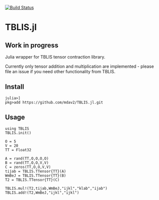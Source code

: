 [![Build Status](https://travis-ci.com/mdav2/TBLIS.jl.svg?branch=master)](https://travis-ci.com/mdav2/TBLIS.jl)
# TBLIS.jl
## Work in progress
Julia wrapper for TBLIS tensor contraction library.

Currently only tensor addition and multiplication are implemented - please file an issue if you need 
other functionality from TBLIS.

## Install
```
julia>]
pkg>add https://github.com/mdav2/TBLIS.jl.git
```

## Usage
```
using TBLIS
TBLIS.init()

O = 5
V = 20
TT = Float32

A = rand(TT,O,O,O,O)
B = rand(TT,O,O,V,V)
C = zeros(TT,O,O,V,V)
tijab = TBLIS.TTensor{TT}(A)
WmBeJ = TBLIS.TTensor{TT}(B)
T2 = TBLIS.TTensor{TT}(C)

TBLIS.mul!(T2,tijab,WmBeJ,"ijkl","klab","ijab")
TBLIS.add!(T2,WmBeJ,"ijkl","ijkl")
